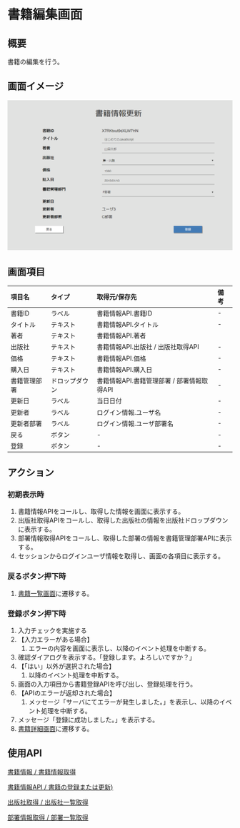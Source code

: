 # 書籍編集画面

## 概要

書籍の編集を行う。

## 画面イメージ

![編集画面](images/screen/edit.png)

## 画面項目

| 項目名       | タイプ         | 取得元/保存先                              | 備考 |
| :----------- | :------------- | :----------------------------------------- | :--- |
| 書籍ID       | ラベル         | 書籍情報API.書籍ID                         | -    |
| タイトル     | テキスト       | 書籍情報API.タイトル                       | -    |
| 著者         | テキスト       | 書籍情報API.著者                           |      |
| 出版社       | テキスト       | 書籍情報API.出版社 / 出版社取得API         | -    |
| 価格         | テキスト       | 書籍情報API.価格                           | -    |
| 購入日       | テキスト       | 書籍情報API.購入日                         | -    |
| 書籍管理部署 | ドロップダウン | 書籍情報API.書籍管理部署 / 部署情報取得API | -    |
| 更新日       | ラベル         | 当日日付                                   | -    |
| 更新者       | ラベル         | ログイン情報.ユーザ名                      | -    |
| 更新者部署   | ラベル         | ログイン情報.ユーザ部署名                  | -    |
| 戻る         | ボタン         | -                                          | -    |
| 登録         | ボタン         | -                                          | -    |

## アクション

### 初期表示時

1. 書籍情報APIをコールし、取得した情報を画面に表示する。
1. 出版社取得APIをコールし、取得した出版社の情報を出版社ドロップダウンに表示する。
2. 部署情報取得APIをコールし、取得した部署の情報を書籍管理部署APIに表示する。
3. セッションからログインユーザ情報を取得し、画面の各項目に表示する。

### 戻るボタン押下時

1. [書籍一覧画面](list.md)に遷移する。

### 登録ボタン押下時

1. 入力チェックを実施する
2. 【入力エラーがある場合】
   1. エラーの内容を画面に表示し、以降のイベント処理を中断する。
3. 確認ダイアログを表示する。「登録します。よろしいですか？」
4. 【「はい」以外が選択された場合】
   1. 以降のイベント処理を中断する。
5.  画面の入力項目から書籍登録APIを呼び出し、登録処理を行う。
6. 【APIのエラーが返却された場合】
   1. メッセージ「サーバにてエラーが発生しました。」を表示し、以降のイベント処理を中断する。
7. メッセージ「登録に成功しました。」を表示する。
8. [書籍詳細画面](detail.md)に遷移する。

## 使用API

[書籍情報 / 書籍情報取得](https://bookmanagementapi.docs.apiary.io/#reference/0/4/0)

[書籍情報API / 書籍の登録または更新)](https://bookmanagementapi.docs.apiary.io/#reference/0/4/1)

[出版社取得 / 出版社一覧取得](https://bookmanagementapi.docs.apiary.io/#reference/0/0)

[部署情報取得 / 部署一覧取得](https://bookmanagementapi.docs.apiary.io/#reference/0/3/0)